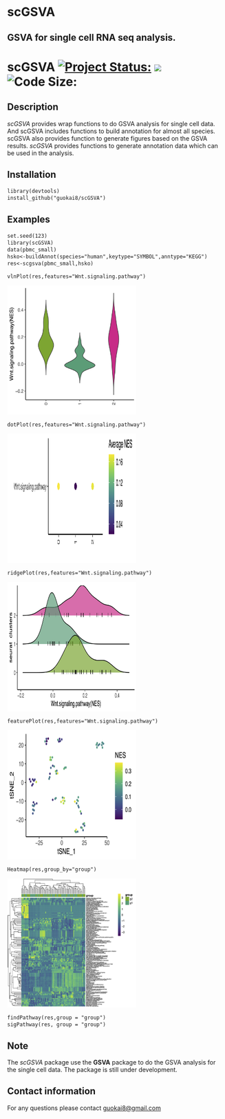 # scGSVA
## GSVA for single cell RNA seq analysis.   
# scGSVA [![Project Status:](http://www.repostatus.org/badges/latest/active.svg)](http://www.repostatus.org/#active)  [![](https://img.shields.io/badge/devel%20version-0.0.7-green.svg)](https://github.com/guokai8/scGSVA)  ![Code Size:](https://img.shields.io/github/languages/code-size/guokai8/scGSVA)
## Description
_scGSVA_ provides wrap functions to do GSVA analysis for single cell data. And scGSVA includes functions to build annotation for almost all species. scGSVA also provides function to generate figures based on the GSVA results.
_scGSVA_ provides functions to generate annotation data which can be used in the analysis.
## Installation
```
library(devtools)
install_github("guokai8/scGSVA")
``` 
## Examples
```{r}
set.seed(123)   
library(scGSVA)   
data(pbmc_small)
hsko<-buildAnnot(species="human",keytype="SYMBOL",anntype="KEGG")
res<-scgsva(pbmc_small,hsko)
```
```{r}
vlnPlot(res,features="Wnt.signaling.pathway")
```
<img align="center" src = 'vln.jpg'  width=300 height=300>

```{r}
dotPlot(res,features="Wnt.signaling.pathway")
```
<img align="center" src = 'dot.png'  width=300 height=300>

```{r}
ridgePlot(res,features="Wnt.signaling.pathway")
```
<img align="center" src = 'ridge.jpg'  width=300 height=300>

```{r}
featurePlot(res,features="Wnt.signaling.pathway")
```
<img align="center" src = 'feature.png'  width=300 height=300>

```{r}
Heatmap(res,group_by="group")
```
<img align="center" src = 'heat.jpg'  width=300 height=300>

```{r}
findPathway(res,group = "group")
sigPathway(res, group = "group")
```
  
## Note
The _scGSVA_ package use the __GSVA__ package to do the GSVA analysis for the single cell data.  The package is still under development.

## Contact information

For any questions please contact guokai8@gmail.com

